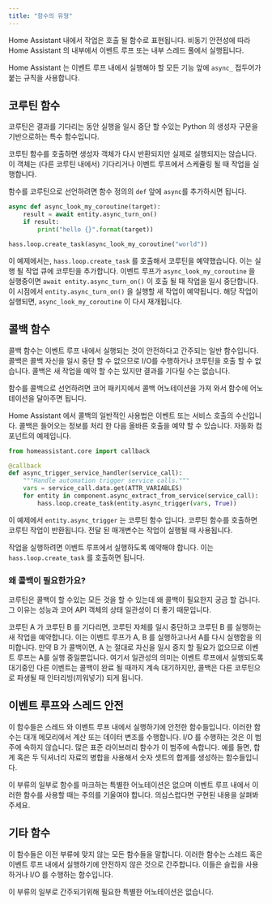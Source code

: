 ```yaml
---
title: "함수의 유형"
---
```


Home Assistant 내에서 작업은 호출 될 함수로 표현됩니다. 비동기 안전성에 따라 Home Assistant 의 내부에서 이벤트 루프 또는 내부 스레드 풀에서 실행됩니다.

Home Assistant 는 이벤트 루프 내에서 실행해야 할 모든 기능 앞에 `async_` 접두어가 붙는 규칙을 사용합니다.

## 코루틴 함수

코루틴은 결과를 기다리는 동안 실행을 일시 중단 할 수있는 Python 의 생성자 구문을 기반으로하는 특수 함수입니다.

코루틴 함수를 호출하면 생성자 객체가 다시 반환되지만 실제로 실행되지는 않습니다. 이 객체는 (다른 코루틴 내에서) 기다리거나 이벤트 루프에서 스케쥴링 될 때 작업을 실행합니다.

함수를 코루틴으로 선언하려면 함수 정의의 `def` 앞에 `async`를 추가하시면 됩니다.

```python
async def async_look_my_coroutine(target):
    result = await entity.async_turn_on()
    if result:
        print("hello {}".format(target))

hass.loop.create_task(async_look_my_coroutine("world"))
```

이 예제에서는, `hass.loop.create_task` 를 호출해서 코루틴을 예약했습니다. 이는 실행 될 작업 큐에 코루틴을 추가합니다. 이벤트 루프가 `async_look_my_coroutine` 을 실행중이면 `await entity.async_turn_on()` 이 호출 될 때 작업을 일시 중단합니다. 이 시점에서 `entity.async_turn_on()` 을 실행할 새 작업이 예약됩니다. 해당 작업이 실행되면, `async_look_my_coroutine` 이 다시 재개됩니다.

## 콜백 함수

콜백 함수는 이벤트 루프 내에서 실행되는 것이 안전하다고 간주되는 일반 함수입니다. 콜백은 콜백 자신을 일시 중단 할 수 없으므로 I/O를 수행하거나 코루틴을 호출 할 수 없습니다. 콜백은 새 작업을 예약 할 수는 있지만 결과를 기다릴 수는 없습니다.

함수를 콜백으로 선언하려면 코어 패키지에서 콜백 어노테이션을 가져 와서 함수에 어노테이션을 달아주면 됩니다.

Home Assistant 에서 콜백의 일반적인 사용법은 이벤트 또는 서비스 호출의 수신입니다. 콜백은 들어오는 정보를 처리 한 다음 올바른 호출을 예약 할 수 있습니다. 자동화 컴포넌트의 예제입니다.

```python
from homeassistant.core import callback

@callback
def async_trigger_service_handler(service_call):
    """Handle automation trigger service calls."""
    vars = service_call.data.get(ATTR_VARIABLES)
    for entity in component.async_extract_from_service(service_call):
        hass.loop.create_task(entity.async_trigger(vars, True))
```

이 예제에서 `entity.async_trigger` 는 코루틴 함수 입니다. 코루틴 함수를 호출하면 코루틴 작업이 반환됩니다. 전달 된 매개변수는 작업이 실행될 때 사용됩니다.

작업을 실행하려면 이벤트 루프에서 실행하도록 예약해야 합니다. 이는 `hass.loop.create_task` 를 호출하면 됩니다.

### 왜 콜백이 필요한가요?

코루틴은 콜백이 할 수있는 모든 것을 할 수 있는데 왜 콜백이 필요한지 궁금 할 겁니다. 그 이유는 성능과 코어 API 객체의 상태 일관성이 더 좋기 때문입니다.

코루틴 A 가 코루틴 B 를 기다리면, 코루틴 자체를 일시 중단하고 코루틴 B 를 실행하는 새 작업을 예약합니다. 이는 이벤트 루프가 A, B 를 실행하고나서 A를 다시 실행함을 의미합니다. 만약 B 가 콜백이면, A 는 절대로 자신을 일시 중지 할 필요가 없으므로 이벤트 루프는 A를 실행 중일뿐입니다. 여기서 일관성의 의미는 이벤트 루프에서 실행되도록 대기중인 다른 이벤트는 콜백이 완료 될 때까지 계속 대기하지만, 콜백은 다른 코루틴으로 파생될 때 인터리빙(끼워넣기) 되게 됩니다.

## 이벤트 루프와 스레드 안전

이 함수들은 스레드 와 이벤트 루프 내에서 실행하기에 안전한 함수들입니다. 이러한 함수는 대개 메모리에서 계산 또는 데이터 변조를 수행합니다. I/O 를 수행하는 것은 이 범주에 속하지 않습니다. 많은 표준 라이브러리 함수가 이 범주에 속합니다. 예를 들면, 합계 혹은 두 딕셔너리 자료의 병합을 사용해서 숫자 셋트의 합계를 생성하는 함수들입니다.

이 부류의 일부로 함수를 마크하는 특별한 어노테이션은 없으며 이벤트 루프 내에서 이러한 함수를 사용할 때는 주의를 기울여야 합니다. 의심스럽다면 구현된 내용을 살펴봐주세요.

## 기타 함수

이 함수들은 이전 부류에 맞지 않는 모든 함수들을 말합니다. 이러한 함수는 스레드 혹은 이벤트 루프 내에서 실행하기에 안전하지 않은 것으로 간주합니다. 이들은 슬립을 사용하거나 I/O 를 수행하는 함수입니다.

이 부류의 일부로 간주되기위해 필요한 특별한 어노테이션은 없습니다.